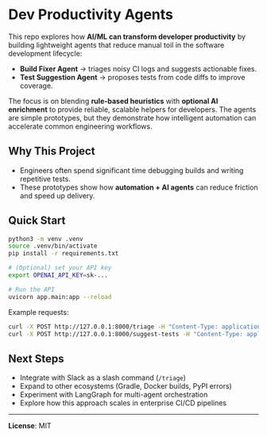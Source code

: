 # Dev Productivity Agents

This repo explores how **AI/ML can transform developer productivity** by building lightweight agents that reduce manual toil in the software development lifecycle:
- **Build Fixer Agent** → triages noisy CI logs and suggests actionable fixes.
- **Test Suggestion Agent** → proposes tests from code diffs to improve coverage.

The focus is on blending **rule-based heuristics** with **optional AI enrichment** to provide reliable, scalable helpers for developers. The agents are simple prototypes, but they demonstrate how intelligent automation can accelerate common engineering workflows.

## Why This Project
- Engineers often spend significant time debugging builds and writing repetitive tests.
- These prototypes show how **automation + AI agents** can reduce friction and speed up delivery.

## Quick Start
```bash
python3 -m venv .venv
source .venv/bin/activate
pip install -r requirements.txt

# (Optional) set your API key
export OPENAI_API_KEY=sk-...

# Run the API
uvicorn app.main:app --reload
```

Example requests:
```bash
curl -X POST http://127.0.0.1:8000/triage -H "Content-Type: application/json" -d @examples/sample_logs/npm_fail.json
curl -X POST http://127.0.0.1:8000/suggest-tests -H "Content-Type: application/json" -d '{"repo":"example-service","diff":"added endpoint /users"}'
```

## Next Steps
- Integrate with Slack as a slash command (`/triage`)
- Expand to other ecosystems (Gradle, Docker builds, PyPI errors)
- Experiment with LangGraph for multi-agent orchestration
- Explore how this approach scales in enterprise CI/CD pipelines

---

**License**: MIT  
